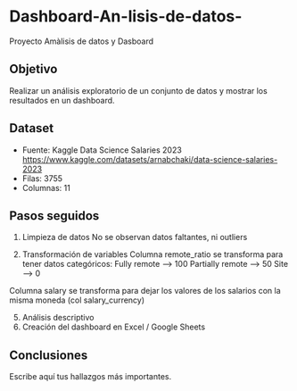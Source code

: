 # Dashboard-An-lisis-de-datos-
Proyecto Amàlisis de datos y Dasboard
##  Objetivo
Realizar un análisis exploratorio de un conjunto de datos y mostrar los resultados en un dashboard.

## Dataset
- Fuente: Kaggle
  Data Science Salaries 2023
  https://www.kaggle.com/datasets/arnabchaki/data-science-salaries-2023
- Filas: 3755
- Columnas: 11
  
## Pasos seguidos
1. Limpieza de datos
No se observan datos faltantes, ni outliers

2. Transformación de variables
Columna remote_ratio se transforma para tener datos categóricos:
Fully remote --> 100
Partially remote --> 50
Site --> 0

Columna salary se transforma para dejar los valores de los salarios con la misma moneda (col salary_currency)


5. Análisis descriptivo
6. Creación del dashboard en Excel / Google Sheets

## Conclusiones
Escribe aquí tus hallazgos más importantes.
